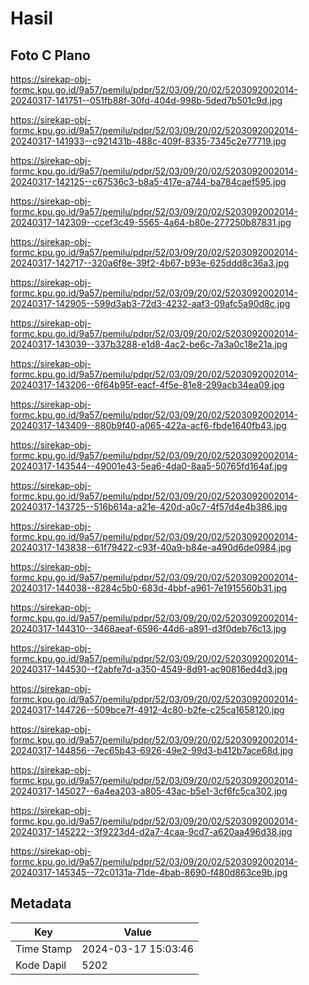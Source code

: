 # Hasil

## Foto C Plano

https://sirekap-obj-formc.kpu.go.id/9a57/pemilu/pdpr/52/03/09/20/02/5203092002014-20240317-141751--051fb88f-30fd-404d-998b-5ded7b501c9d.jpg

https://sirekap-obj-formc.kpu.go.id/9a57/pemilu/pdpr/52/03/09/20/02/5203092002014-20240317-141933--c921431b-488c-409f-8335-7345c2e77719.jpg

https://sirekap-obj-formc.kpu.go.id/9a57/pemilu/pdpr/52/03/09/20/02/5203092002014-20240317-142125--c67536c3-b8a5-417e-a744-ba784caef595.jpg

https://sirekap-obj-formc.kpu.go.id/9a57/pemilu/pdpr/52/03/09/20/02/5203092002014-20240317-142309--ccef3c49-5565-4a64-b80e-277250b87831.jpg

https://sirekap-obj-formc.kpu.go.id/9a57/pemilu/pdpr/52/03/09/20/02/5203092002014-20240317-142717--320a6f8e-39f2-4b67-b93e-625ddd8c36a3.jpg

https://sirekap-obj-formc.kpu.go.id/9a57/pemilu/pdpr/52/03/09/20/02/5203092002014-20240317-142905--599d3ab3-72d3-4232-aaf3-09afc5a90d8c.jpg

https://sirekap-obj-formc.kpu.go.id/9a57/pemilu/pdpr/52/03/09/20/02/5203092002014-20240317-143039--337b3288-e1d8-4ac2-be6c-7a3a0c18e21a.jpg

https://sirekap-obj-formc.kpu.go.id/9a57/pemilu/pdpr/52/03/09/20/02/5203092002014-20240317-143206--6f64b95f-eacf-4f5e-81e8-299acb34ea09.jpg

https://sirekap-obj-formc.kpu.go.id/9a57/pemilu/pdpr/52/03/09/20/02/5203092002014-20240317-143409--880b9f40-a065-422a-acf6-fbde1640fb43.jpg

https://sirekap-obj-formc.kpu.go.id/9a57/pemilu/pdpr/52/03/09/20/02/5203092002014-20240317-143544--49001e43-5ea6-4da0-8aa5-50765fd164af.jpg

https://sirekap-obj-formc.kpu.go.id/9a57/pemilu/pdpr/52/03/09/20/02/5203092002014-20240317-143725--516b614a-a21e-420d-a0c7-4f57d4e4b386.jpg

https://sirekap-obj-formc.kpu.go.id/9a57/pemilu/pdpr/52/03/09/20/02/5203092002014-20240317-143838--61f79422-c93f-40a9-b84e-a490d6de0984.jpg

https://sirekap-obj-formc.kpu.go.id/9a57/pemilu/pdpr/52/03/09/20/02/5203092002014-20240317-144038--8284c5b0-683d-4bbf-a961-7e1915560b31.jpg

https://sirekap-obj-formc.kpu.go.id/9a57/pemilu/pdpr/52/03/09/20/02/5203092002014-20240317-144310--3468aeaf-6596-44d6-a891-d3f0deb76c13.jpg

https://sirekap-obj-formc.kpu.go.id/9a57/pemilu/pdpr/52/03/09/20/02/5203092002014-20240317-144530--f2abfe7d-a350-4549-8d91-ac90816ed4d3.jpg

https://sirekap-obj-formc.kpu.go.id/9a57/pemilu/pdpr/52/03/09/20/02/5203092002014-20240317-144726--509bce7f-4912-4c80-b2fe-c25ca1658120.jpg

https://sirekap-obj-formc.kpu.go.id/9a57/pemilu/pdpr/52/03/09/20/02/5203092002014-20240317-144856--7ec65b43-6926-49e2-99d3-b412b7ace68d.jpg

https://sirekap-obj-formc.kpu.go.id/9a57/pemilu/pdpr/52/03/09/20/02/5203092002014-20240317-145027--6a4ea203-a805-43ac-b5e1-3cf6fc5ca302.jpg

https://sirekap-obj-formc.kpu.go.id/9a57/pemilu/pdpr/52/03/09/20/02/5203092002014-20240317-145222--3f9223d4-d2a7-4caa-9cd7-a620aa496d38.jpg

https://sirekap-obj-formc.kpu.go.id/9a57/pemilu/pdpr/52/03/09/20/02/5203092002014-20240317-145345--72c0131a-71de-4bab-8690-f480d863ce9b.jpg


## Metadata

| Key        | Value               |
| ---------- | ------------------- |
| Time Stamp | 2024-03-17 15:03:46 |
| Kode Dapil | 5202                |



